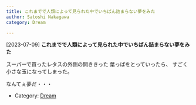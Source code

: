 ```yaml
---
title: これまでで人類によって見られた中でいちばん詰まらない夢をみた
author: Satoshi Nakagawa
category: Dream

---
```


[2023-07-09] **これまでで人類によって見られた中でいちばん詰まらない夢をみた** 

 スーパーで買ったレタスの外側の開ききった
葉っぱをとっていったら、
すごく小さな玉になってしまった。

 なんてぇ夢だ・・・

- Category: [Dream](https://merapano.github.io/categories.html#Dream)

